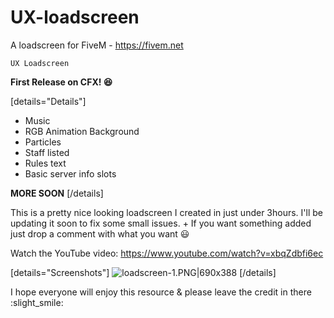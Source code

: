 # UX-loadscreen
A loadscreen for FiveM - https://fivem.net

```
UX Loadscreen
```

**First Release on CFX! :laughing:**


[details="Details"]

* Music
* RGB Animation Background
* Particles
* Staff listed
* Rules text
* Basic server info slots

**MORE SOON**
[/details]


This is a pretty nice looking loadscreen I created in just under 3hours. 
I'll be updating it soon to fix some small issues. + If you want something added just drop a comment with what you want :smiley:
 
Watch the YouTube video: https://www.youtube.com/watch?v=xbqZdbfi6ec


[details="Screenshots"]
![loadscreen-1.PNG|690x388](upload://tFLWB3hvuBRwwBuz447RqUQgZN1.jpeg) 
[/details]



I hope everyone will enjoy this resource & please leave the credit in there :slight_smile: 
